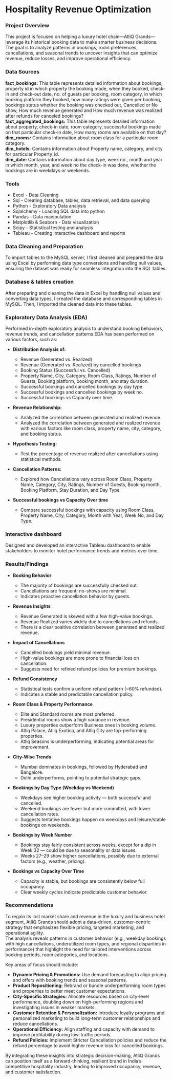 # Hospitality Revenue Optimization

### Project Overview

This project is focused on helping a luxury hotel chain—AtliQ Grands—leverage its historical booking data to make smarter business decisions. 
The goal is to analyze patterns in bookings, room preferences, cancellations, and seasonal trends to uncover insights that can optimize revenue, reduce losses, and 
improve operational efficiency.

### Data Sources

<b>fact_bookings:</b> This table represents detailed information about bookings, property id in which property the booking made, when they booked, check-in and check-out date, no. of guests per booking, room category, in which 
booking platform they booked, how many ratings were given per booking, bookings status whether the booking was checked out, Cancelled or No show, How much revenue generated and
How much revenue was realized after refunds for canceled bookings? <br>
<b>fact_aggregated_bookings:</b> This table represents detailed information about property, check-in date, room category, successful bookings made on that particular check-in date,
How many rooms are available on that day? <br>
<b>dim_rooms:</b> Contains information about room class for a particular room category.<br>
<b>dim_hotels:</b> Contains information about Property name, category, and city for particular Property_id. <br>
<b>dim_date:</b> Contains information about day type, week no., month and year in which month, year, and week no the check-in was done, whether the bookings are in weekdays or weekends. <br>

### Tools

- Excel - Data Cleaning
- Sql - Creating database, tables, data retrieval, and data querying
- Python - Exploratory Data analysis
- Sqlalchemy - Loading SQL data into python
- Pandas - Data manipulation
- Matplotlib & Seaborn - Data visualization
- Scipy - Statistical testing and analysis
- Tableau - Creating interactive dashboard and reports

### Data Cleaning and Preparation

To import tables to the MySQL server, I first cleaned and prepared the data using Excel by performing data type conversions and handling null values, ensuring the dataset was ready for seamless integration into the SQL tables.

### Database & tables creation

After preparing and cleaning the data in Excel by handling null values and converting data types, I created the database and corresponding tables in MySQL. Then, I imported the cleaned data into these tables.

### Exploratory Data Analysis (EDA)

Performed in-depth exploratory analysis to understand booking behaviors, revenue trends, and cancellation patterns.EDA has been performed on various factors, such as:<br>

- <b>Distribution Analysis of:</b>
  - Revenue (Generated vs. Realized)
  - Revenue (Generated vs. Realized) by cancelled bookings
  - Booking Status (Successful vs. Cancelled)
  - Property Name, City, Category, Room Class, Ratings, Number of Guests, Booking platform, booking month, and stay duration.
  - Successful bookings and cancelled bookings by day type.
  - Successful bookings and cancelled bookings by week no.
  - Successful bookings vs Capacity over time.

- <b>Revenue Relationship:</b>
  - Analyzed the correlation between generated and realized revenue.
  - Analyzed the correlation between generated and realized revenue with various factors like room class, property name, city, category, and booking status.

- <b>Hypothesis Testing:</b>
  - Test the percentage of revenue realized after cancellations using statistical methods.

- <b>Cancellation Patterns:</b>
  - Explored how Cancellations vary across Room Class, Property Name, Category, City, Ratings, Number of Guests, Booking month, Booking Platform, Stay Duration, and Day Type

- <b>Successful bookings vs Capacity Over time</b>
  - Compare successful bookings with capacity using Room Class, Property Name, City, Category, Month with Year, Week No, and Day Type.

### Interactive dashboard

Designed and developed an interactive Tableau dashboard to enable stakeholders to monitor hotel performance trends and metrics over time.

### Results/Findings

- <b>Booking Behavior</b>
  - The majority of bookings are successfully checked out.
  - Cancellations are frequent; no-shows are minimal.
  - Indicates proactive cancellation behavior by guests.

- <b>Revenue Insights</b>
  - Revenue Generated is skewed with a few high-value bookings.
  - Revenue Realized varies widely due to cancellations and refunds.
  - There is a clear positive correlation between generated and realized revenue.

- <b>Impact of Cancellations</b>
  - Cancelled bookings yield minimal revenue.
  - High-value bookings are more prone to financial loss on cancellation.
  - Suggests need for refined refund policies for premium bookings.

- <b>Refund Consistency</b>
  - Statistical tests confirm a uniform refund pattern (~60% refunded).
  - Indicates a stable and predictable cancellation policy.

- <b>Room Class & Property Performance</b>
  - Elite and Standard rooms are most preferred.
  - Presidential rooms show a high variance in revenue.
  - Luxury properties outperform Business ones in booking volume.
  - Atliq Palace, Atliq Exotica, and Atliq City are top-performing properties.
  - Atliq Seasons is underperforming, indicating potential areas for improvement.

- <b>City-Wise Trends</b>
  - Mumbai dominates in bookings, followed by Hyderabad and Bangalore.
  - Delhi underperforms, pointing to potential strategic gaps.

- <b>Bookings by Day Type (Weekday vs Weekend)</b>
  - Weekdays see higher booking activity — both successful and cancelled.
  - Weekend bookings are fewer but more committed, with lower cancellation rates.
  - Suggests tentative bookings happen on weekdays and leisure/stable bookings on weekends.

- <b>Bookings by Week Number</b>
  - Bookings stay fairly consistent across weeks, except for a dip in Week 32 — could be due to seasonality or data issues.
  - Weeks 27–29 show higher cancellations, possibly due to external factors (e.g., weather, pricing).
 
- <b>Bookings vs Capacity Over Time</b>
  - Capacity is stable, but bookings are consistently below full occupancy.
  - Clear weekly cycles indicate predictable customer behavior.

### Recommendations

To regain its lost market share and revenue in the luxury and business hotel segment, AtliQ Grands should adopt a data-driven, customer-centric strategy that emphasizes flexible pricing, targeted marketing, and operational agility.<br>
The analysis reveals patterns in customer behavior (e.g., weekday bookings with high cancellations, underutilized room types, and regional disparities in performance) that highlight the need for tailored interventions across booking periods, room categories, and locations.<br>

Key areas of focus should include:

- <b>Dynamic Pricing & Promotions:</b> Use demand forecasting to align pricing and offers with booking trends and seasonal patterns.
- <b>Product Repositioning:</b> Rebrand or bundle underperforming room types and properties to better meet customer expectations.
- <b>City-Specific Strategies:</b> Allocate resources based on city-level performance, doubling down on high-performing regions and investigating issues in weaker markets.
- <b>Customer Retention & Personalization:</b> Introduce loyalty programs and personalized marketing to build long-term customer relationships and reduce cancellations.
- <b>Operational Efficiency:</b> Align staffing and capacity with demand to improve profitability during low-traffic periods.
- <b>Refund Policies:</b> Implement Stricter Cancellation policies and reduce the refund percentage to avoid higher revenue loss for cancelled bookings.

By integrating these insights into strategic decision-making, AtliQ Grands can position itself as a forward-thinking, resilient brand in India’s competitive hospitality industry, leading to improved occupancy, revenue, and customer satisfaction.
